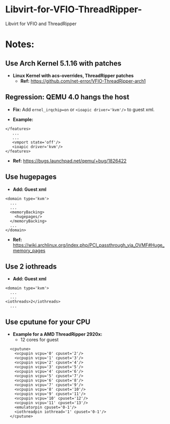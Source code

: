 # Libvirt-for-VFIO-ThreadRipper-
Libvirt for VFIO and ThreadRipper 

# Notes:

## Use Arch Kernel 5.1.16 with patches 
* **Linux Kernel with acs-overrides, ThreadRipper patches**
  * **Ref:** https://github.com/net-error/VFIO-ThreadRipper-arch1

## Regression: QEMU 4.0 hangs the host
* **Fix:** Add `ernel_irqchip=on` or `<ioapic driver='kvm'/>` to guest xml.

* **Example:**
```
</features>
   ...
   ...
   <vmport state='off'/>
   <ioapic driver='kvm'/>
</features>
```

* **Ref:** https://bugs.launchpad.net/qemu/+bug/1826422


## Use hugepages
* **Add: Guest xml**
```
<domain type='kvm'>
  ...
  ...
  <memoryBacking>    
    <hugepages/>    
  </memoryBacking>
  ...
</domain>
```

* **Ref:** https://wiki.archlinux.org/index.php/PCI_passthrough_via_OVMF#Huge_memory_pages

## Use 2 iothreads
* **Add: Guest xml**
```
<domain type='kvm'>
  ...
  ...
<iothreads>2</iothreads>
  ...
```

## Use cputune for your CPU
* **Example for a AMD ThreadRipper 2920x:**
   * 12 cores for guest
```
  <cputune>
    <vcpupin vcpu='0' cpuset='2'/>
    <vcpupin vcpu='1' cpuset='3'/>
    <vcpupin vcpu='2' cpuset='4'/>
    <vcpupin vcpu='3' cpuset='5'/>    
    <vcpupin vcpu='4' cpuset='6'/>    
    <vcpupin vcpu='5' cpuset='7'/>    
    <vcpupin vcpu='6' cpuset='8'/>    
    <vcpupin vcpu='7' cpuset='9'/>    
    <vcpupin vcpu='8' cpuset='10'/>    
    <vcpupin vcpu='9' cpuset='11'/>    
    <vcpupin vcpu='10' cpuset='12'/>    
    <vcpupin vcpu='11' cpuset='13'/>    
    <emulatorpin cpuset='0-1'/>    
    <iothreadpin iothread='1' cpuset='0-1'/>    
  </cputune>
```
